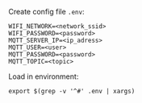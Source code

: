 


Create config file `.env`:

```text
WIFI_NETWORK=<network_ssid>
WIFI_PASSWORD=<password>
MQTT_SERVER_IP=<ip_adress>
MQTT_USER=<user>
MQTT_PASSWORD=<password>
MQTT_TOPIC=<topic>
```

Load in environment:
```shell
export $(grep -v '^#' .env | xargs)
```